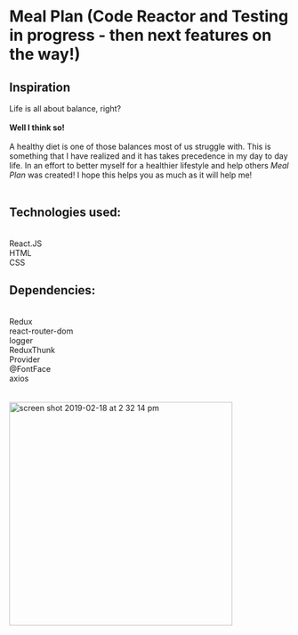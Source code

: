 # Meal Plan (Code Reactor and Testing in progress - then next features on the way!)

## Inspiration

Life is all about balance, right?<br/><br/>
<strong>Well I think so!</strong>
<br/><br/>
A healthy diet is one of those balances most of us struggle
with. This is something that I have realized and it has takes
precedence in my day to day life. In an effort to better myself for
a healthier lifestyle and help others <i>Meal Plan</i> was created!
I hope this helps you as much as it will help me!
<br/><br/>

## Technologies used:

<br/>
React.JS <br/>
HTML<br/>
CSS<br/>

## Dependencies:

<br/>
Redux <br/>
react-router-dom<br/>
logger<br/>
ReduxThunk<br/>
Provider<br/>
@FontFace<br/>
axios<br/>
<br/>
<br/>
<img width="401" alt="screen shot 2019-02-18 at 2 32 14 pm" src="https://user-images.githubusercontent.com/44300521/52972822-05f5a980-338a-11e9-84ea-107018e9bbf6.png">
